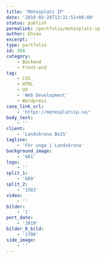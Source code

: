 ```yaml
---
title: 'Mötesplats IP'
date: '2019-03-28T13:31:51+00:00'
status: publish
permalink: /portfolio/motesplats-ip
author: Ehsan
excerpt: ''
type: portfolio
id: 368
category:
    - Backend
    - Front-end
tag:
    - CSS
    - HTML
    - UX
    - 'Web Development'
    - Wordpress
case_link_url:
    - 'https://motesplatsip.se/'
body_text:
    - ''
client:
    - 'Landskrona BoIS'
tagline:
    - 'För unga i Landskrona'
background_image:
    - '661'
logo:
    - ''
split_1:
    - '660'
split_2:
    - '1583'
video:
    - ''
bilder:
    - '1'
port_date:
    - '2019'
bilder_0_bild:
    - '1700'
side_image:
    - ''
---
```

<!DOCTYPE html PUBLIC "-//W3C//DTD HTML 4.0 Transitional//EN" "http://www.w3.org/TR/REC-html40/loose.dtd">
<?xml encoding="UTF-8">
